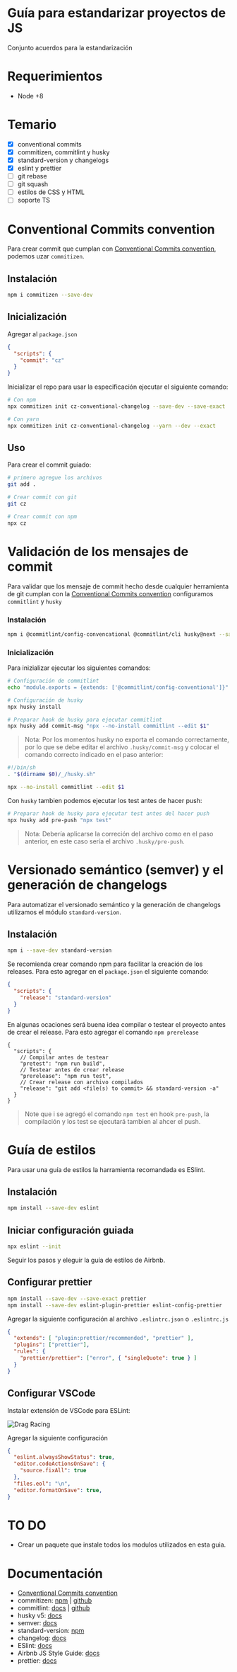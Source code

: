 # Guía para estandarizar proyectos de JS

Conjunto acuerdos para la estandarización

# Requerimientos

- Node +8

# Temario

- [x] conventional commits
- [x] commitizen, commitlint y husky
- [x] standard-version y changelogs
- [x] eslint y prettier
- [ ] git rebase
- [ ] git squash
- [ ] estilos de CSS y HTML
- [ ] soporte TS

# Conventional Commits convention

Para crear commit que cumplan con [Conventional Commits convention](https://www.conventionalcommits.org/en/v1.0.0/), podemos uzar `commitizen`.

## Instalación

```bash
npm i commitizen --save-dev
```

## Inicialización

Agregar al `package.json`

```json
{
  "scripts": {
    "commit": "cz"
  }
}
```

Inicializar el repo para usar la especificación ejecutar el siguiente comando:

```bash
# Con npm
npx commitizen init cz-conventional-changelog --save-dev --save-exact

# Con yarn
npx commitizen init cz-conventional-changelog --yarn --dev --exact
```

## Uso

Para crear el commit guiado:

```bash
# primero agregue los archivos
git add .

# Crear commit con git
git cz

# Crear commit con npm
npx cz
```

# Validación de los mensajes de commit

Para validar que los mensaje de commit hecho desde cualquier herramienta de git cumplan con la [Conventional Commits convention](https://www.conventionalcommits.org/en/v1.0.0/) configuramos `commitlint` y `husky`

### Instalación

```bash
npm i @commitlint/config-convencational @commitlint/cli husky@next --save-dev
```

### Inicialización

Para inizializar ejecutar los siguientes comandos:

```bash
# Configuración de commitlint
echo "module.exports = {extends: ['@commitlint/config-conventional']}" > commitlint.config.js

# Configuración de husky
npx husky install

# Preparar hook de husky para ejecutar commitlint
npx husky add commit-msg "npx --no-install commitlint --edit $1"
```

> Nota: Por los momentos husky no exporta el comando correctamente, por lo que se debe editar el archivo `.husky/commit-msg` y colocar el comando correcto indicado en el paso anterior:

```bash
#!/bin/sh
. "$(dirname $0)/_/husky.sh"

npx --no-install commitlint --edit $1
```

Con `husky` tambien podemos ejecutar los test antes de hacer push:

```bash
# Preparar hook de husky para ejecutar test antes del hacer push
npx husky add pre-push "npx test"
```

> Nota: Debería aplicarse la correción del archivo como en el paso anterior, en este caso sería el archivo `.husky/pre-push`.

# Versionado semántico (semver) y el generación de changelogs

Para automatizar el versionado semántico y la generación de changelogs utilizamos el módulo `standard-version`.

## Instalación

```bash
npm i --save-dev standard-version
```

Se recomienda crear comando npm para facilitar la creación de los releases. Para esto agregar en el `package.json` el siguiente comando:

```json
{
  "scripts": {
    "release": "standard-version"
  }
}
```

En algunas ocaciones será buena idea compilar o testear el proyecto antes de crear el release. Para esto agregar el comando `npm prerelease`

```
{
  "scripts": {
    // Compilar antes de testear
    "pretest": "npm run build",
    // Testear antes de crear release
    "prerelease": "npm run test",
    // Crear release con archivo compilados
    "release": "git add <file(s) to commit> && standard-version -a"
  }
}
```

> Note que i se agregó el comando `npm test` en hook `pre-push`, la compilación y los test se ejecutará tambien al ahcer el push.

# Guía de estilos

Para usar una guía de estilos la harramienta recomandada es ESlint.

## Instalación

```bash
npm install --save-dev eslint
```

## Iniciar configuración guiada

```bash
npx eslint --init
```

Seguir los pasos y eleguir la guía de estilos de Airbnb.

## Configurar prettier
```bash
npm install --save-dev --save-exact prettier
npm install --save-dev eslint-plugin-prettier eslint-config-prettier
```

Agregar la siguiente configuración al archivo `.eslintrc.json` o `.eslintrc.js`
```json
{
  "extends": [ "plugin:prettier/recommended", "prettier" ],
  "plugins": ["prettier"],
  "rules": {
    "prettier/prettier": ["error", { "singleQuote": true } ]
  }
}
```

## Configurar VSCode
Instalar extensión de VSCode para ESLint:

![Drag Racing](https://imgs.developpaper.com/imgs/1294970808-b39564d829bf29f2_articlex.png)

Agregar la siguiente configuración
```json
{
  "eslint.alwaysShowStatus": true,
  "editor.codeActionsOnSave": {
    "source.fixAll": true
  },
  "files.eol": "\n",
  "editor.formatOnSave": true,
}
```

# TO DO
- Crear un paquete que instale todos los modulos utilizados en esta guia.

# Documentación

- [Conventional Commits convention](https://www.conventionalcommits.org/en/v1.0.0/)
- commitizen: [npm](https://www.npmjs.com/package/commitizen) | [github](https://github.com/commitizen/cz-cli)
- commitlint: [docs](https://commitlint.js.org/) | [github](https://github.com/conventional-changelog/commitlint)
- husky v5: [docs](https://typicode.github.io/husky)
- semver: [docs](https://semver.org/)
- standard-version: [npm](https://www.npmjs.com/package/standard-version)
- changelog: [docs](https://keepachangelog.com/en/1.0.0/)
- ESlint: [docs](https://eslint.org/)
- Airbnb JS Style Guide: [docs](https://github.com/airbnb/javascript)
- prettier: [docs](https://prettier.io/)
